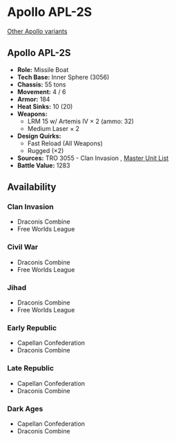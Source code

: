 # Apollo APL-2S 

[Other Apollo variants](../apollo.md) 

## Apollo APL-2S 

- **Role:** Missile Boat 
- **Tech Base:** Inner Sphere (3056) 
- **Chassis:** 55 tons 
- **Movement:** 4 / 6 
- **Armor:** 184 
- **Heat Sinks:** 10 (20) 
- **Weapons:** 
  - LRM 15 w/ Artemis IV × 2 (ammo: 32) 
  - Medium Laser × 2 
- **Design Quirks:** 
  - Fast Reload (All Weapons) 
  - Rugged (×2) 
- **Sources:** TRO 3055 - Clan Invasion , [Master Unit List](http://masterunitlist.info/Unit/Details/56/apollo-apl-2s) 
- **Battle Value:** 1283 

## Availability 

### Clan Invasion 

- Draconis Combine 
- Free Worlds League 

### Civil War 

- Draconis Combine 
- Free Worlds League 

### Jihad 

- Draconis Combine 
- Free Worlds League 

### Early Republic 

- Capellan Confederation 
- Draconis Combine 

### Late Republic 

- Capellan Confederation 
- Draconis Combine 

### Dark Ages 

- Capellan Confederation 
- Draconis Combine 

